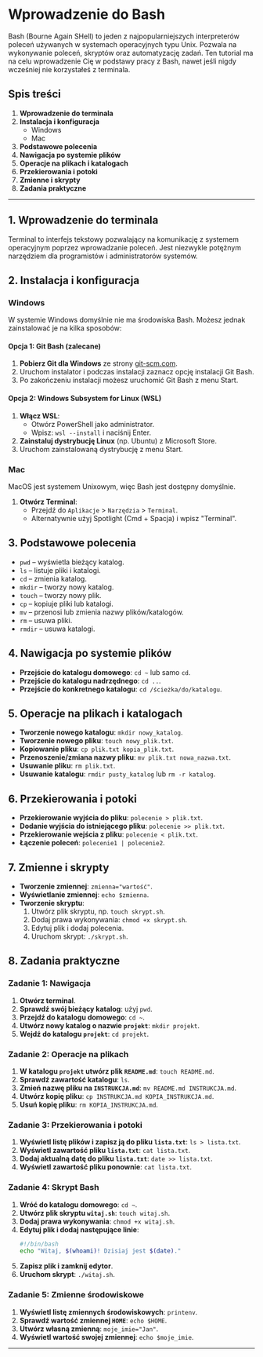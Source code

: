 # Wprowadzenie do Bash

Bash (Bourne Again SHell) to jeden z najpopularniejszych interpreterów poleceń używanych w systemach operacyjnych typu Unix. Pozwala na wykonywanie poleceń, skryptów oraz automatyzację zadań. Ten tutorial ma na celu wprowadzenie Cię w podstawy pracy z Bash, nawet jeśli nigdy wcześniej nie korzystałeś z terminala.

## Spis treści

1. **Wprowadzenie do terminala**
2. **Instalacja i konfiguracja**
   - Windows
   - Mac
3. **Podstawowe polecenia**
4. **Nawigacja po systemie plików**
5. **Operacje na plikach i katalogach**
6. **Przekierowania i potoki**
7. **Zmienne i skrypty**
8. **Zadania praktyczne**

---

## 1. Wprowadzenie do terminala

Terminal to interfejs tekstowy pozwalający na komunikację z systemem operacyjnym poprzez wprowadzanie poleceń. Jest niezwykle potężnym narzędziem dla programistów i administratorów systemów.

## 2. Instalacja i konfiguracja

### Windows

W systemie Windows domyślnie nie ma środowiska Bash. Możesz jednak zainstalować je na kilka sposobów:

#### Opcja 1: Git Bash (zalecane)

1. **Pobierz Git dla Windows** ze strony [git-scm.com](https://git-scm.com/download/win).
2. Uruchom instalator i podczas instalacji zaznacz opcję instalacji Git Bash.
3. Po zakończeniu instalacji możesz uruchomić Git Bash z menu Start.

#### Opcja 2: Windows Subsystem for Linux (WSL)

1. **Włącz WSL**:
   - Otwórz PowerShell jako administrator.
   - Wpisz: `wsl --install` i naciśnij Enter.
2. **Zainstaluj dystrybucję Linux** (np. Ubuntu) z Microsoft Store.
3. Uruchom zainstalowaną dystrybucję z menu Start.

### Mac

MacOS jest systemem Unixowym, więc Bash jest dostępny domyślnie.

1. **Otwórz Terminal**:
   - Przejdź do `Aplikacje` > `Narzędzia` > `Terminal`.
   - Alternatywnie użyj Spotlight (Cmd + Spacja) i wpisz "Terminal".

## 3. Podstawowe polecenia

- `pwd` – wyświetla bieżący katalog.
- `ls` – listuje pliki i katalogi.
- `cd` – zmienia katalog.
- `mkdir` – tworzy nowy katalog.
- `touch` – tworzy nowy plik.
- `cp` – kopiuje pliki lub katalogi.
- `mv` – przenosi lub zmienia nazwy plików/katalogów.
- `rm` – usuwa pliki.
- `rmdir` – usuwa katalogi.

## 4. Nawigacja po systemie plików

- **Przejście do katalogu domowego**: `cd ~` lub samo `cd`.
- **Przejście do katalogu nadrzędnego**: `cd ..`.
- **Przejście do konkretnego katalogu**: `cd /ścieżka/do/katalogu`.

## 5. Operacje na plikach i katalogach

- **Tworzenie nowego katalogu**: `mkdir nowy_katalog`.
- **Tworzenie nowego pliku**: `touch nowy_plik.txt`.
- **Kopiowanie pliku**: `cp plik.txt kopia_plik.txt`.
- **Przenoszenie/zmiana nazwy pliku**: `mv plik.txt nowa_nazwa.txt`.
- **Usuwanie pliku**: `rm plik.txt`.
- **Usuwanie katalogu**: `rmdir pusty_katalog` lub `rm -r katalog`.

## 6. Przekierowania i potoki

- **Przekierowanie wyjścia do pliku**: `polecenie > plik.txt`.
- **Dodanie wyjścia do istniejącego pliku**: `polecenie >> plik.txt`.
- **Przekierowanie wejścia z pliku**: `polecenie < plik.txt`.
- **Łączenie poleceń**: `polecenie1 | polecenie2`.

## 7. Zmienne i skrypty

- **Tworzenie zmiennej**: `zmienna="wartość"`.
- **Wyświetlanie zmiennej**: `echo $zmienna`.
- **Tworzenie skryptu**:
  1. Utwórz plik skryptu, np. `touch skrypt.sh`.
  2. Dodaj prawa wykonywania: `chmod +x skrypt.sh`.
  3. Edytuj plik i dodaj polecenia.
  4. Uruchom skrypt: `./skrypt.sh`.

## 8. Zadania praktyczne

### Zadanie 1: Nawigacja

1. **Otwórz terminal**.
2. **Sprawdź swój bieżący katalog**: użyj `pwd`.
3. **Przejdź do katalogu domowego**: `cd ~`.
4. **Utwórz nowy katalog o nazwie `projekt`**: `mkdir projekt`.
5. **Wejdź do katalogu `projekt`**: `cd projekt`.

### Zadanie 2: Operacje na plikach

1. **W katalogu `projekt` utwórz plik `README.md`**: `touch README.md`.
2. **Sprawdź zawartość katalogu**: `ls`.
3. **Zmień nazwę pliku na `INSTRUKCJA.md`**: `mv README.md INSTRUKCJA.md`.
4. **Utwórz kopię pliku**: `cp INSTRUKCJA.md KOPIA_INSTRUKCJA.md`.
5. **Usuń kopię pliku**: `rm KOPIA_INSTRUKCJA.md`.

### Zadanie 3: Przekierowania i potoki

1. **Wyświetl listę plików i zapisz ją do pliku `lista.txt`**: `ls > lista.txt`.
2. **Wyświetl zawartość pliku `lista.txt`**: `cat lista.txt`.
3. **Dodaj aktualną datę do pliku `lista.txt`**: `date >> lista.txt`.
4. **Wyświetl zawartość pliku ponownie**: `cat lista.txt`.

### Zadanie 4: Skrypt Bash

1. **Wróć do katalogu domowego**: `cd ~`.
2. **Utwórz plik skryptu `witaj.sh`**: `touch witaj.sh`.
3. **Dodaj prawa wykonywania**: `chmod +x witaj.sh`.
4. **Edytuj plik i dodaj następujące linie**:
   ```bash
   #!/bin/bash
   echo "Witaj, $(whoami)! Dzisiaj jest $(date)."
   ```
5. **Zapisz plik i zamknij edytor**.
6. **Uruchom skrypt**: `./witaj.sh`.

### Zadanie 5: Zmienne środowiskowe

1. **Wyświetl listę zmiennych środowiskowych**: `printenv`.
2. **Sprawdź wartość zmiennej `HOME`**: `echo $HOME`.
3. **Utwórz własną zmienną**: `moje_imie="Jan"`.
4. **Wyświetl wartość swojej zmiennej**: `echo $moje_imie`.

---
